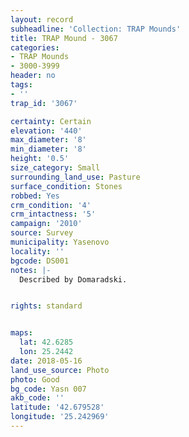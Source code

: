 ```yaml
---
layout: record
subheadline: 'Collection: TRAP Mounds'
title: TRAP Mound - 3067
categories:
- TRAP Mounds
- 3000-3999
header: no
tags:
- ''
trap_id: '3067'

certainty: Certain
elevation: '440'
max_diameter: '8'
min_diameter: '8'
height: '0.5'
size_category: Small
surrounding_land_use: Pasture
surface_condition: Stones
robbed: Yes
crm_condition: '4'
crm_intactness: '5'
campaign: '2010'
source: Survey
municipality: Yasenovo
locality: ''
bgcode: DS001
notes: |-
  Described by Domaradski.


rights: standard


maps:
  lat: 42.6285
  lon: 25.2442
date: 2018-05-16
land_use_source: Photo
photo: Good
bg_code: Yasn 007
akb_code: ''
latitude: '42.679528'
longitude: '25.242969'
---
```

